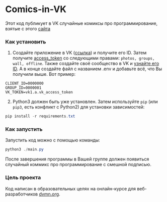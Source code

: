 # Comics-in-VK

Этот код публикует в VK случайные комиксы про программирование, взятые с этого [сайта](https://xkcd.com/)

### Как установить

1. Создайте приложение в VK ([ссылка](https://vk.com/apps?act=manage)) и получите его ID. Затем получите [access_token](https://vk.com/dev/implicit_flow_user) со следующими правами: `photos, groups, wall, offline`. Также создайте своё сообщество в VK и [узнайте его ID](https://regvk.com/id/). А в конце создайте файл с названием .env и добавьте всё, что Вы получили выше. Вот пример:
```
CLIENT_ID=0000000
GROUP_ID=0000001
VK_TOKEN=vk1.a.vk_access_token
```

2. Python3 должен быть уже установлен. 
Затем используйте `pip` (или `pip3`, есть конфликт с Python2) для установки зависимостей:
```powershell
pip install -r requirements.txt
```


### Как запустить

Запустить код можно с помощью команды:
```powershell
python3 ./main.py
```
После завершения программы в Вашей группе должен появиться случайный коммикс про программирование с смешной подписью.

### Цель проекта

Код написан в образовательных целях на онлайн-курсе для веб-разработчиков [dvmn.org](https://dvmn.org/).

 
